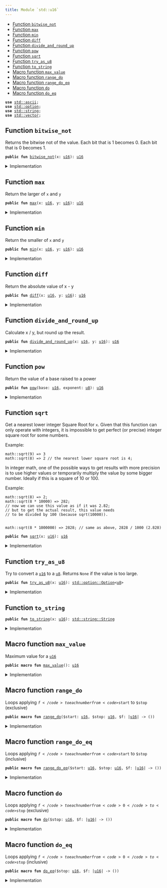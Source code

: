 ```yaml
---
title: Module `std::u16`
---
```




-  [Function `bitwise_not`](#std_u16_bitwise_not)
-  [Function `max`](#std_u16_max)
-  [Function `min`](#std_u16_min)
-  [Function `diff`](#std_u16_diff)
-  [Function `divide_and_round_up`](#std_u16_divide_and_round_up)
-  [Function `pow`](#std_u16_pow)
-  [Function `sqrt`](#std_u16_sqrt)
-  [Function `try_as_u8`](#std_u16_try_as_u8)
-  [Function `to_string`](#std_u16_to_string)
-  [Macro function `max_value`](#std_u16_max_value)
-  [Macro function `range_do`](#std_u16_range_do)
-  [Macro function `range_do_eq`](#std_u16_range_do_eq)
-  [Macro function `do`](#std_u16_do)
-  [Macro function `do_eq`](#std_u16_do_eq)


<pre><code><b>use</b> <a href="../std/ascii.md#std_ascii">std::ascii</a>;
<b>use</b> <a href="../std/option.md#std_option">std::option</a>;
<b>use</b> <a href="../std/string.md#std_string">std::string</a>;
<b>use</b> <a href="../std/vector.md#std_vector">std::vector</a>;
</code></pre>



<a name="std_u16_bitwise_not"></a>

## Function `bitwise_not`

Returns the bitwise not of the value.
Each bit that is 1 becomes 0. Each bit that is 0 becomes 1.


<pre><code><b>public</b> <b>fun</b> <a href="../std/u16.md#std_u16_bitwise_not">bitwise_not</a>(x: <a href="../std/u16.md#std_u16">u16</a>): <a href="../std/u16.md#std_u16">u16</a>
</code></pre>



<details>
<summary>Implementation</summary>


<pre><code><b>public</b> <b>fun</b> <a href="../std/u16.md#std_u16_bitwise_not">bitwise_not</a>(x: <a href="../std/u16.md#std_u16">u16</a>): <a href="../std/u16.md#std_u16">u16</a> {
    x ^ <a href="../std/u16.md#std_u16_max_value">max_value</a>!()
}
</code></pre>



</details>

<a name="std_u16_max"></a>

## Function `max`

Return the larger of <code>x</code> and <code>y</code>


<pre><code><b>public</b> <b>fun</b> <a href="../std/u16.md#std_u16_max">max</a>(x: <a href="../std/u16.md#std_u16">u16</a>, y: <a href="../std/u16.md#std_u16">u16</a>): <a href="../std/u16.md#std_u16">u16</a>
</code></pre>



<details>
<summary>Implementation</summary>


<pre><code><b>public</b> <b>fun</b> <a href="../std/u16.md#std_u16_max">max</a>(x: <a href="../std/u16.md#std_u16">u16</a>, y: <a href="../std/u16.md#std_u16">u16</a>): <a href="../std/u16.md#std_u16">u16</a> {
    <a href="../std/macros.md#std_macros_num_max">std::macros::num_max</a>!(x, y)
}
</code></pre>



</details>

<a name="std_u16_min"></a>

## Function `min`

Return the smaller of <code>x</code> and <code>y</code>


<pre><code><b>public</b> <b>fun</b> <a href="../std/u16.md#std_u16_min">min</a>(x: <a href="../std/u16.md#std_u16">u16</a>, y: <a href="../std/u16.md#std_u16">u16</a>): <a href="../std/u16.md#std_u16">u16</a>
</code></pre>



<details>
<summary>Implementation</summary>


<pre><code><b>public</b> <b>fun</b> <a href="../std/u16.md#std_u16_min">min</a>(x: <a href="../std/u16.md#std_u16">u16</a>, y: <a href="../std/u16.md#std_u16">u16</a>): <a href="../std/u16.md#std_u16">u16</a> {
    <a href="../std/macros.md#std_macros_num_min">std::macros::num_min</a>!(x, y)
}
</code></pre>



</details>

<a name="std_u16_diff"></a>

## Function `diff`

Return the absolute value of x - y


<pre><code><b>public</b> <b>fun</b> <a href="../std/u16.md#std_u16_diff">diff</a>(x: <a href="../std/u16.md#std_u16">u16</a>, y: <a href="../std/u16.md#std_u16">u16</a>): <a href="../std/u16.md#std_u16">u16</a>
</code></pre>



<details>
<summary>Implementation</summary>


<pre><code><b>public</b> <b>fun</b> <a href="../std/u16.md#std_u16_diff">diff</a>(x: <a href="../std/u16.md#std_u16">u16</a>, y: <a href="../std/u16.md#std_u16">u16</a>): <a href="../std/u16.md#std_u16">u16</a> {
    <a href="../std/macros.md#std_macros_num_diff">std::macros::num_diff</a>!(x, y)
}
</code></pre>



</details>

<a name="std_u16_divide_and_round_up"></a>

## Function `divide_and_round_up`

Calculate x / y, but round up the result.


<pre><code><b>public</b> <b>fun</b> <a href="../std/u16.md#std_u16_divide_and_round_up">divide_and_round_up</a>(x: <a href="../std/u16.md#std_u16">u16</a>, y: <a href="../std/u16.md#std_u16">u16</a>): <a href="../std/u16.md#std_u16">u16</a>
</code></pre>



<details>
<summary>Implementation</summary>


<pre><code><b>public</b> <b>fun</b> <a href="../std/u16.md#std_u16_divide_and_round_up">divide_and_round_up</a>(x: <a href="../std/u16.md#std_u16">u16</a>, y: <a href="../std/u16.md#std_u16">u16</a>): <a href="../std/u16.md#std_u16">u16</a> {
    <a href="../std/macros.md#std_macros_num_divide_and_round_up">std::macros::num_divide_and_round_up</a>!(x, y)
}
</code></pre>



</details>

<a name="std_u16_pow"></a>

## Function `pow`

Return the value of a base raised to a power


<pre><code><b>public</b> <b>fun</b> <a href="../std/u16.md#std_u16_pow">pow</a>(base: <a href="../std/u16.md#std_u16">u16</a>, exponent: <a href="../std/u8.md#std_u8">u8</a>): <a href="../std/u16.md#std_u16">u16</a>
</code></pre>



<details>
<summary>Implementation</summary>


<pre><code><b>public</b> <b>fun</b> <a href="../std/u16.md#std_u16_pow">pow</a>(base: <a href="../std/u16.md#std_u16">u16</a>, exponent: <a href="../std/u8.md#std_u8">u8</a>): <a href="../std/u16.md#std_u16">u16</a> {
    <a href="../std/macros.md#std_macros_num_pow">std::macros::num_pow</a>!(base, exponent)
}
</code></pre>



</details>

<a name="std_u16_sqrt"></a>

## Function `sqrt`

Get a nearest lower integer Square Root for <code>x</code>. Given that this
function can only operate with integers, it is impossible
to get perfect (or precise) integer square root for some numbers.

Example:
```
math::sqrt(9) => 3
math::sqrt(8) => 2 // the nearest lower square root is 4;
```

In integer math, one of the possible ways to get results with more
precision is to use higher values or temporarily multiply the
value by some bigger number. Ideally if this is a square of 10 or 100.

Example:
```
math::sqrt(8) => 2;
math::sqrt(8 * 10000) => 282;
// now we can use this value as if it was 2.82;
// but to get the actual result, this value needs
// to be divided by 100 (because sqrt(10000)).


math::sqrt(8 * 1000000) => 2828; // same as above, 2828 / 1000 (2.828)
```


<pre><code><b>public</b> <b>fun</b> <a href="../std/u16.md#std_u16_sqrt">sqrt</a>(x: <a href="../std/u16.md#std_u16">u16</a>): <a href="../std/u16.md#std_u16">u16</a>
</code></pre>



<details>
<summary>Implementation</summary>


<pre><code><b>public</b> <b>fun</b> <a href="../std/u16.md#std_u16_sqrt">sqrt</a>(x: <a href="../std/u16.md#std_u16">u16</a>): <a href="../std/u16.md#std_u16">u16</a> {
    <a href="../std/macros.md#std_macros_num_sqrt">std::macros::num_sqrt</a>!&lt;<a href="../std/u16.md#std_u16">u16</a>, <a href="../std/u32.md#std_u32">u32</a>&gt;(x, 16)
}
</code></pre>



</details>

<a name="std_u16_try_as_u8"></a>

## Function `try_as_u8`

Try to convert a <code><a href="../std/u16.md#std_u16">u16</a></code> to a <code><a href="../std/u8.md#std_u8">u8</a></code>. Returns <code>None</code> if the value is too large.


<pre><code><b>public</b> <b>fun</b> <a href="../std/u16.md#std_u16_try_as_u8">try_as_u8</a>(x: <a href="../std/u16.md#std_u16">u16</a>): <a href="../std/option.md#std_option_Option">std::option::Option</a>&lt;<a href="../std/u8.md#std_u8">u8</a>&gt;
</code></pre>



<details>
<summary>Implementation</summary>


<pre><code><b>public</b> <b>fun</b> <a href="../std/u16.md#std_u16_try_as_u8">try_as_u8</a>(x: <a href="../std/u16.md#std_u16">u16</a>): Option&lt;<a href="../std/u8.md#std_u8">u8</a>&gt; {
    <a href="../std/macros.md#std_macros_try_as_u8">std::macros::try_as_u8</a>!(x)
}
</code></pre>



</details>

<a name="std_u16_to_string"></a>

## Function `to_string`



<pre><code><b>public</b> <b>fun</b> <a href="../std/u16.md#std_u16_to_string">to_string</a>(x: <a href="../std/u16.md#std_u16">u16</a>): <a href="../std/string.md#std_string_String">std::string::String</a>
</code></pre>



<details>
<summary>Implementation</summary>


<pre><code><b>public</b> <b>fun</b> <a href="../std/u16.md#std_u16_to_string">to_string</a>(x: <a href="../std/u16.md#std_u16">u16</a>): String {
    <a href="../std/macros.md#std_macros_num_to_string">std::macros::num_to_string</a>!(x)
}
</code></pre>



</details>

<a name="std_u16_max_value"></a>

## Macro function `max_value`

Maximum value for a <code><a href="../std/u16.md#std_u16">u16</a></code>


<pre><code><b>public</b> <b>macro</b> <b>fun</b> <a href="../std/u16.md#std_u16_max_value">max_value</a>(): <a href="../std/u16.md#std_u16">u16</a>
</code></pre>



<details>
<summary>Implementation</summary>


<pre><code><b>public</b> <b>macro</b> <b>fun</b> <a href="../std/u16.md#std_u16_max_value">max_value</a>(): <a href="../std/u16.md#std_u16">u16</a> {
    0xFFFF
}
</code></pre>



</details>

<a name="std_u16_range_do"></a>

## Macro function `range_do`

Loops applying <code>$f</code> to each number from <code>$start</code> to <code>$stop</code> (exclusive)


<pre><code><b>public</b> <b>macro</b> <b>fun</b> <a href="../std/u16.md#std_u16_range_do">range_do</a>($start: <a href="../std/u16.md#std_u16">u16</a>, $stop: <a href="../std/u16.md#std_u16">u16</a>, $f: |<a href="../std/u16.md#std_u16">u16</a>| -&gt; ())
</code></pre>



<details>
<summary>Implementation</summary>


<pre><code><b>public</b> <b>macro</b> <b>fun</b> <a href="../std/u16.md#std_u16_range_do">range_do</a>($start: <a href="../std/u16.md#std_u16">u16</a>, $stop: <a href="../std/u16.md#std_u16">u16</a>, $f: |<a href="../std/u16.md#std_u16">u16</a>|) {
    <a href="../std/macros.md#std_macros_range_do">std::macros::range_do</a>!($start, $stop, $f)
}
</code></pre>



</details>

<a name="std_u16_range_do_eq"></a>

## Macro function `range_do_eq`

Loops applying <code>$f</code> to each number from <code>$start</code> to <code>$stop</code> (inclusive)


<pre><code><b>public</b> <b>macro</b> <b>fun</b> <a href="../std/u16.md#std_u16_range_do_eq">range_do_eq</a>($start: <a href="../std/u16.md#std_u16">u16</a>, $stop: <a href="../std/u16.md#std_u16">u16</a>, $f: |<a href="../std/u16.md#std_u16">u16</a>| -&gt; ())
</code></pre>



<details>
<summary>Implementation</summary>


<pre><code><b>public</b> <b>macro</b> <b>fun</b> <a href="../std/u16.md#std_u16_range_do_eq">range_do_eq</a>($start: <a href="../std/u16.md#std_u16">u16</a>, $stop: <a href="../std/u16.md#std_u16">u16</a>, $f: |<a href="../std/u16.md#std_u16">u16</a>|) {
    <a href="../std/macros.md#std_macros_range_do_eq">std::macros::range_do_eq</a>!($start, $stop, $f)
}
</code></pre>



</details>

<a name="std_u16_do"></a>

## Macro function `do`

Loops applying <code>$f</code> to each number from <code>0</code> to <code>$stop</code> (exclusive)


<pre><code><b>public</b> <b>macro</b> <b>fun</b> <a href="../std/u16.md#std_u16_do">do</a>($stop: <a href="../std/u16.md#std_u16">u16</a>, $f: |<a href="../std/u16.md#std_u16">u16</a>| -&gt; ())
</code></pre>



<details>
<summary>Implementation</summary>


<pre><code><b>public</b> <b>macro</b> <b>fun</b> <a href="../std/u16.md#std_u16_do">do</a>($stop: <a href="../std/u16.md#std_u16">u16</a>, $f: |<a href="../std/u16.md#std_u16">u16</a>|) {
    <a href="../std/macros.md#std_macros_do">std::macros::do</a>!($stop, $f)
}
</code></pre>



</details>

<a name="std_u16_do_eq"></a>

## Macro function `do_eq`

Loops applying <code>$f</code> to each number from <code>0</code> to <code>$stop</code> (inclusive)


<pre><code><b>public</b> <b>macro</b> <b>fun</b> <a href="../std/u16.md#std_u16_do_eq">do_eq</a>($stop: <a href="../std/u16.md#std_u16">u16</a>, $f: |<a href="../std/u16.md#std_u16">u16</a>| -&gt; ())
</code></pre>



<details>
<summary>Implementation</summary>


<pre><code><b>public</b> <b>macro</b> <b>fun</b> <a href="../std/u16.md#std_u16_do_eq">do_eq</a>($stop: <a href="../std/u16.md#std_u16">u16</a>, $f: |<a href="../std/u16.md#std_u16">u16</a>|) {
    <a href="../std/macros.md#std_macros_do_eq">std::macros::do_eq</a>!($stop, $f)
}
</code></pre>



</details>
